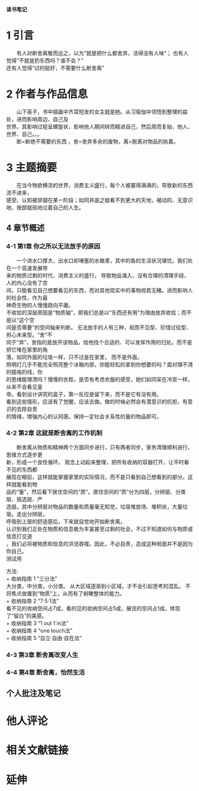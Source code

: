 **读书笔记**  
  
# 1 引言  
　　有人对断舍离敬而远之，以为“就是把什么都舍弃，活得没有人味”； 也有人觉得“不就是扔东西吗？谁不会？”  
还有人觉得“过的挺好，不需要什么断舍离”   
  
# 2 作者与作品信息   
　　山下英子，书中插画中齐耳短发的女主就是她。从习瑜伽中领悟到整理的益处，进而影响周边、自己及  
世界。其影响过程呈螺旋状，影响他人期间转而精进自己，然后周而复始，他人、世界、自己。。。       
　　断=断绝不需要的东西 ，舍=舍弃多余的废物，离=脱离对物品的执着。   
  
# 3 主题摘要   
  
　　在当今物欲横流的世界，消费主义盛行，每个人被塞得满满的，导致新的东西流不进来，  
感受、认知被禁锢在某一阶段；如同井底之蛙看不到更大的天地，被动的、无意识地、按部就班地过着自己的人生。   
  
## 4 章节概述   
  
### 4-1 第1章 你之所以无法放手的原因  
　　一个进水口撑大，出水口却堵塞的水箱里，其中的鱼的生活状况堪忧。我们处在一个高速发展带  
来的物质过剩的时代、消费主义的盛行， 导致物品涌入，没有合理的清理手段，人的内心没有了空  
间，只能看见自己想要看见的东西，而对其他现实中的事物视若无睹。进而影响人的社会性，作为最  
神奇生物的人慢慢趋向平庸。  
	不收拾的深层原因是“物质轴”，即我们总是以“东西还有用”为理由放弃收拾；而不是以“这个空  
间是否需要”的空间轴来判断。 无法放手的人有三种，视而不见型、珍惜过往型、担心未来型。“舍”不  
同于“弃”，舍指的是放开该物品，给他找个合适的、可以发挥作用的归处。而不是把它堆在家里的角  
落，如同外面的垃圾一样，只不过是在家里， 而不是外面。  
照明灯几乎不能完全照亮整个冰箱内部，你能轻松的拿到你想要的吗？面对理不清的插电的线，你  
的思绪能理清吗？慢慢的衣柜，是否有考虑衣服的感受，她们如同呆在冷宫一样，从来不会看见皇  
帝。看到设计讲究的盒子，第一反应是留下来，而不是它有没有用。   
	看到这些情形，应该有了觉醒，应该去做。做的时候必然会有潜意识的抗拒，有意识的去除自责  
的情绪，增强内心的认同感。保持一定社会关系性的量的物品即可。  
  
  
### 4-2 第2章 这就是断舍离的工作机制  
  
　　断舍离从物质和精神两个方面同步进行，只有两者同步，家务清理顺利进行，思维方式逐步更  
新，形成一个良性循环。  观念上动起来整理，把所有收纳的容器打开，让平时看不见的东西都  
展现在眼前，这样就能掌握家里的实际情况，而不是只看到自己想看到的部分。这样就能看到物  
品的“量”，然后看下居住空间的“质”。居住空间的“质”分为四层，分辨层、分类层、挑选层、严  
选层。其中分辨层对物品的数量和质量毫无知觉，垃圾堆放场、堆积状，大量垃圾。走出分辨层，  
呼吸到上层的舒适感后，下来就自觉地开始断舍离。  
	认识到我们正处在物质和信息极为丰富甚至过剩的社会，不过不知道如何与物质或信息打交道  
，我们必将被物质和信息的洪流吞噬。因此，不必自责，造成这种局面并不是因为你自己。<br>
测试用
  
方法:   
    + 收纳指南 1 “三分法”    
        大分类，中分类，小分类。 从大区域逐渐到小区域，才不会引起思考的混乱。 不将焦点放置到“物质”上，从而有了俯瞰整体的能力。  
    + 收纳指南 2 “7·5·1法”    
        看不见的收纳空间占7成，看的见的收纳空间占5成，展览的空间占1成。体现了“留白”的美感。  
    + 收纳指南 3 “1 out 1 in法”   
    + 收纳指南 4 “one touch法”   
    + 收纳指南 5 “自立·自由·自在法”  
  
  
### 4-3 第3章 断舍离改变人生   
  
### 4-4 第4章 断舍离，怡然生活   
  
## 个人批注及笔记  
  
# 他人评论  
  
# 相关文献链接  
  
# 延伸  
  
  
  
  